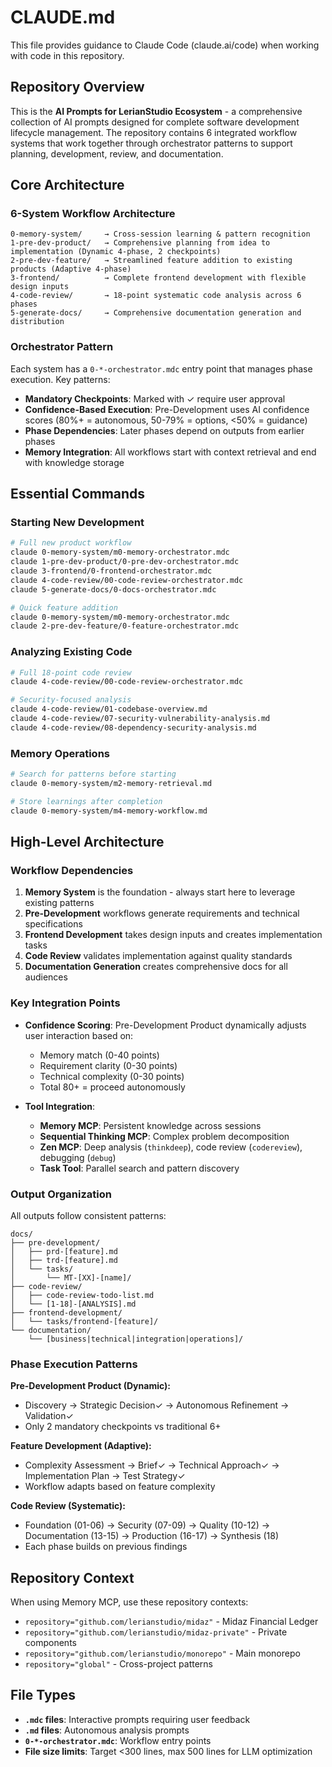 # CLAUDE.md

This file provides guidance to Claude Code (claude.ai/code) when working with code in this repository.

## Repository Overview

This is the **AI Prompts for LerianStudio Ecosystem** - a comprehensive collection of AI prompts designed for complete software development lifecycle management. The repository contains 6 integrated workflow systems that work together through orchestrator patterns to support planning, development, review, and documentation.

## Core Architecture

### 6-System Workflow Architecture

```
0-memory-system/     → Cross-session learning & pattern recognition
1-pre-dev-product/   → Comprehensive planning from idea to implementation (Dynamic 4-phase, 2 checkpoints)
2-pre-dev-feature/   → Streamlined feature addition to existing products (Adaptive 4-phase)
3-frontend/          → Complete frontend development with flexible design inputs
4-code-review/       → 18-point systematic code analysis across 6 phases
5-generate-docs/     → Comprehensive documentation generation and distribution
```

### Orchestrator Pattern

Each system has a `0-*-orchestrator.mdc` entry point that manages phase execution. Key patterns:

- **Mandatory Checkpoints**: Marked with ✓ require user approval
- **Confidence-Based Execution**: Pre-Development uses AI confidence scores (80%+ = autonomous, 50-79% = options, <50% = guidance)
- **Phase Dependencies**: Later phases depend on outputs from earlier phases
- **Memory Integration**: All workflows start with context retrieval and end with knowledge storage

## Essential Commands

### Starting New Development

```bash
# Full new product workflow
claude 0-memory-system/m0-memory-orchestrator.mdc
claude 1-pre-dev-product/0-pre-dev-orchestrator.mdc
claude 3-frontend/0-frontend-orchestrator.mdc
claude 4-code-review/00-code-review-orchestrator.mdc
claude 5-generate-docs/0-docs-orchestrator.mdc

# Quick feature addition
claude 0-memory-system/m0-memory-orchestrator.mdc
claude 2-pre-dev-feature/0-feature-orchestrator.mdc
```

### Analyzing Existing Code

```bash
# Full 18-point code review
claude 4-code-review/00-code-review-orchestrator.mdc

# Security-focused analysis
claude 4-code-review/01-codebase-overview.md
claude 4-code-review/07-security-vulnerability-analysis.md
claude 4-code-review/08-dependency-security-analysis.md
```

### Memory Operations

```bash
# Search for patterns before starting
claude 0-memory-system/m2-memory-retrieval.md

# Store learnings after completion
claude 0-memory-system/m4-memory-workflow.md
```

## High-Level Architecture

### Workflow Dependencies

1. **Memory System** is the foundation - always start here to leverage existing patterns
2. **Pre-Development** workflows generate requirements and technical specifications
3. **Frontend Development** takes design inputs and creates implementation tasks
4. **Code Review** validates implementation against quality standards
5. **Documentation Generation** creates comprehensive docs for all audiences

### Key Integration Points

- **Confidence Scoring**: Pre-Development Product dynamically adjusts user interaction based on:
  - Memory match (0-40 points)
  - Requirement clarity (0-30 points)  
  - Technical complexity (0-30 points)
  - Total 80+ = proceed autonomously

- **Tool Integration**:
  - **Memory MCP**: Persistent knowledge across sessions
  - **Sequential Thinking MCP**: Complex problem decomposition
  - **Zen MCP**: Deep analysis (`thinkdeep`), code review (`codereview`), debugging (`debug`)
  - **Task Tool**: Parallel search and pattern discovery

### Output Organization

All outputs follow consistent patterns:

```
docs/
├── pre-development/
│   ├── prd-[feature].md
│   ├── trd-[feature].md
│   └── tasks/
│       └── MT-[XX]-[name]/
├── code-review/
│   ├── code-review-todo-list.md
│   └── [1-18]-[ANALYSIS].md
├── frontend-development/
│   └── tasks/frontend-[feature]/
└── documentation/
    └── [business|technical|integration|operations]/
```

### Phase Execution Patterns

**Pre-Development Product (Dynamic):**
- Discovery → Strategic Decision✓ → Autonomous Refinement → Validation✓
- Only 2 mandatory checkpoints vs traditional 6+

**Feature Development (Adaptive):**
- Complexity Assessment → Brief✓ → Technical Approach✓ → Implementation Plan → Test Strategy✓
- Workflow adapts based on feature complexity

**Code Review (Systematic):**
- Foundation (01-06) → Security (07-09) → Quality (10-12) → Documentation (13-15) → Production (16-17) → Synthesis (18)
- Each phase builds on previous findings

## Repository Context

When using Memory MCP, use these repository contexts:
- `repository="github.com/lerianstudio/midaz"` - Midaz Financial Ledger
- `repository="github.com/lerianstudio/midaz-private"` - Private components
- `repository="github.com/lerianstudio/monorepo"` - Main monorepo
- `repository="global"` - Cross-project patterns

## File Types

- **`.mdc` files**: Interactive prompts requiring user feedback
- **`.md` files**: Autonomous analysis prompts
- **`0-*-orchestrator.mdc`**: Workflow entry points
- **File size limits**: Target <300 lines, max 500 lines for LLM optimization